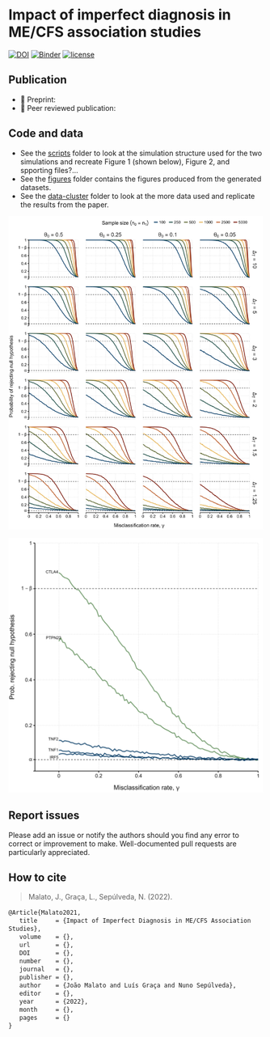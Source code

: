 # Impact of imperfect diagnosis in ME/CFS association studies

[![DOI]()]()
[![Binder]()]()
[![license](https://img.shields.io/github/license/DAVFoundation/captain-n3m0.svg?style=flat-square)](https://github.com/jtmalato/misclassification-simulations/blob/main/LICENSE)

## Publication

* 📃 Preprint: 
* 📝 Peer reviewed publication: 

## Code and data

* See the [scripts](scripts) folder to look at the simulation structure used for the two simulations and recreate Figure 1 (shown below), Figure 2, and spporting files?...
* See the [figures](figures) folder contains the figures produced from the generated datasets.
* See the [data-cluster](data-cluster/no-correction) folder to look at the more data used and replicate the results from the paper.

![](figures/2022-05-19_simulations-candidate-gene.png)

![](figures/2022-05-24_simulations-steiner2020.png)

## Report issues

Please add an issue or notify the authors should you find any error to correct or improvement to make.
Well-documented pull requests are particularly appreciated.

## How to cite

> Malato, J., Graça, L., Sepúlveda, N. (2022).

```
@Article{Malato2021,
   title     = {Impact of Imperfect Diagnosis in ME/CFS Association Studies},
   volume    = {},
   url       = {},
   DOI       = {},
   number    = {},
   journal   = {},
   publisher = {},
   author    = {João Malato and Luís Graça and Nuno Sepúlveda},
   editor    = {},
   year      = {2022},
   month     = {},
   pages     = {}
}
```
